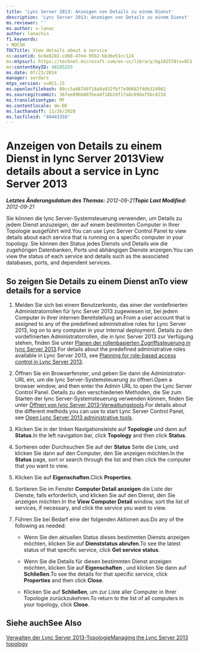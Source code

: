 ```yaml
---
title: 'Lync Server 2013: Anzeigen von Details zu einem Dienst'
description: 'Lync Server 2013: Anzeigen von Details zu einem Dienst'
ms.reviewer: ''
ms.author: v-lanac
author: lanachin
f1.keywords:
- NOCSH
TOCTitle: View details about a service
ms:assetid: bc8e8202-cd68-47e4-95b2-bb36e51cc124
ms:mtpsurl: https://technet.microsoft.com/en-us/library/Gg182578(v=OCS.15)
ms:contentKeyID: 48185253
ms.date: 07/23/2014
manager: serdars
mtps_version: v=OCS.15
ms.openlocfilehash: 09cc5a86748f18a9a032fbf7e90682f46b324902
ms.sourcegitcommit: 36fee89bb887bea4f18b19f17a8c69daf5bc423d
ms.translationtype: MT
ms.contentlocale: de-DE
ms.lasthandoff: 11/26/2020
ms.locfileid: "49443356"
---
```

# <a name="view-details-about-a-service-in-lync-server-2013"></a><span data-ttu-id="981cd-103">Anzeigen von Details zu einem Dienst in lync Server 2013</span><span class="sxs-lookup"><span data-stu-id="981cd-103">View details about a service in Lync Server 2013</span></span>

<div data-xmlns="http://www.w3.org/1999/xhtml">

<div class="topic" data-xmlns="http://www.w3.org/1999/xhtml" data-msxsl="urn:schemas-microsoft-com:xslt" data-cs="https://msdn.microsoft.com/">

<div data-asp="https://msdn2.microsoft.com/asp">



</div>

<div id="mainSection">

<div id="mainBody"><span data-ttu-id="981cd-104">

<span> </span></span><span class="sxs-lookup"><span data-stu-id="981cd-104">

<span> </span></span></span>

<span data-ttu-id="981cd-105">_**Letztes Änderungsdatum des Themas:** 2012-09-21_</span><span class="sxs-lookup"><span data-stu-id="981cd-105">_**Topic Last Modified:** 2012-09-21_</span></span>

<span data-ttu-id="981cd-106">Sie können die lync Server-Systemsteuerung verwenden, um Details zu jedem Dienst anzuzeigen, der auf einem bestimmten Computer in Ihrer Topologie ausgeführt wird.</span><span class="sxs-lookup"><span data-stu-id="981cd-106">You can use Lync Server Control Panel to view details about each service that is running on a specific computer in your topology.</span></span> <span data-ttu-id="981cd-107">Sie können den Status jedes Diensts und Details wie die zugehörigen Datenbanken, Ports und abhängigen Dienste anzeigen.</span><span class="sxs-lookup"><span data-stu-id="981cd-107">You can view the status of each service and details such as the associated databases, ports, and dependent services.</span></span>

<div>

## <a name="to-view-details-for-a-service"></a><span data-ttu-id="981cd-108">So zeigen Sie Details zu einem Dienst an</span><span class="sxs-lookup"><span data-stu-id="981cd-108">To view details for a service</span></span>

1.  <span data-ttu-id="981cd-109">Melden Sie sich bei einem Benutzerkonto, das einer der vordefinierten Administratorrollen für lync Server 2013 zugewiesen ist, bei jedem Computer in ihrer internen Bereitstellung an.</span><span class="sxs-lookup"><span data-stu-id="981cd-109">From a user account that is assigned to any of the predefined administrative roles for Lync Server 2013, log on to any computer in your internal deployment.</span></span> <span data-ttu-id="981cd-110">Details zu den vordefinierten Administratorrollen, die in lync Server 2013 zur Verfügung stehen, finden Sie unter [Planen der rollenbasierten Zugriffssteuerung in lync Server 2013](lync-server-2013-planning-for-role-based-access-control.md).</span><span class="sxs-lookup"><span data-stu-id="981cd-110">For details about the predefined administrative roles available in Lync Server 2013, see [Planning for role-based access control in Lync Server 2013](lync-server-2013-planning-for-role-based-access-control.md).</span></span>

2.  <span data-ttu-id="981cd-111">Öffnen Sie ein Browserfenster, und geben Sie dann die Administrator-URL ein, um die lync Server-Systemsteuerung zu öffnen.</span><span class="sxs-lookup"><span data-stu-id="981cd-111">Open a browser window, and then enter the Admin URL to open the Lync Server Control Panel.</span></span> <span data-ttu-id="981cd-112">Details zu den verschiedenen Methoden, die Sie zum Starten der lync Server-Systemsteuerung verwenden können, finden Sie unter [Öffnen von lync Server 2013-Verwaltungstools](lync-server-2013-open-lync-server-administrative-tools.md).</span><span class="sxs-lookup"><span data-stu-id="981cd-112">For details about the different methods you can use to start Lync Server Control Panel, see [Open Lync Server 2013 administrative tools](lync-server-2013-open-lync-server-administrative-tools.md).</span></span>

3.  <span data-ttu-id="981cd-113">Klicken Sie in der linken Navigationsleiste auf **Topologie** und dann auf **Status**.</span><span class="sxs-lookup"><span data-stu-id="981cd-113">In the left navigation bar, click **Topology** and then click **Status**.</span></span>

4.  <span data-ttu-id="981cd-114">Sortieren oder Durchsuchen Sie auf der **Status** Seite die Liste, und klicken Sie dann auf den Computer, den Sie anzeigen möchten.</span><span class="sxs-lookup"><span data-stu-id="981cd-114">In the **Status** page, sort or search through the list and then click the computer that you want to view.</span></span>

5.  <span data-ttu-id="981cd-115">Klicken Sie auf **Eigenschaften**.</span><span class="sxs-lookup"><span data-stu-id="981cd-115">Click **Properties**.</span></span>

6.  <span data-ttu-id="981cd-116">Sortieren Sie im Fenster **Computer Detail anzeigen** die Liste der Dienste, falls erforderlich, und klicken Sie auf den Dienst, den Sie anzeigen möchten.</span><span class="sxs-lookup"><span data-stu-id="981cd-116">In the **View Computer Detail** window, sort the list of services, if necessary, and click the service you want to view.</span></span>

7.  <span data-ttu-id="981cd-117">Führen Sie bei Bedarf eine der folgenden Aktionen aus:</span><span class="sxs-lookup"><span data-stu-id="981cd-117">Do any of the following as needed:</span></span>
    
      - <span data-ttu-id="981cd-118">Wenn Sie den aktuellen Status dieses bestimmten Diensts anzeigen möchten, klicken Sie auf **Dienststatus abrufen**.</span><span class="sxs-lookup"><span data-stu-id="981cd-118">To see the latest status of that specific service, click **Get service status**.</span></span>
    
      - <span data-ttu-id="981cd-119">Wenn Sie die Details für diesen bestimmten Dienst anzeigen möchten, klicken Sie auf **Eigenschaften** , und klicken Sie dann auf **Schließen**.</span><span class="sxs-lookup"><span data-stu-id="981cd-119">To see the details for that specific service, click **Properties** and then click **Close**.</span></span>
    
      - <span data-ttu-id="981cd-120">Klicken Sie auf **Schließen**, um zur Liste aller Computer in Ihrer Topologie zurückzukehren.</span><span class="sxs-lookup"><span data-stu-id="981cd-120">To return to the list of all computers in your topology, click **Close**.</span></span>

</div>

<div>

## <a name="see-also"></a><span data-ttu-id="981cd-121">Siehe auch</span><span class="sxs-lookup"><span data-stu-id="981cd-121">See Also</span></span>


[<span data-ttu-id="981cd-122">Verwalten der Lync Server 2013-Topologie</span><span class="sxs-lookup"><span data-stu-id="981cd-122">Managing the Lync Server 2013 topology</span></span>](lync-server-2013-managing-the-lync-server-topology.md)  
  

<span data-ttu-id="981cd-123"></div>

</div>

<span> </span>

</div>

</div>

</span><span class="sxs-lookup"><span data-stu-id="981cd-123"></div>

</div>

<span> </span>

</div>

</div>

</span></span></div>

